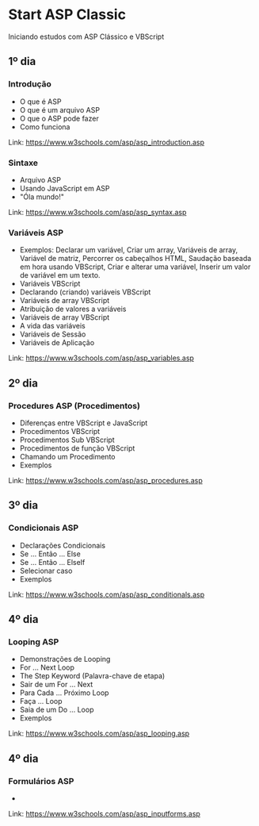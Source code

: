 # Start ASP Classic
Iniciando estudos com ASP Clássico e VBScript

## 1º dia

### Introdução
- O que é ASP
- O que é um arquivo ASP
- O que o ASP pode fazer
- Como funciona

Link: https://www.w3schools.com/asp/asp_introduction.asp

### Sintaxe
- Arquivo ASP
- Usando JavaScript em ASP
- "Óla mundo!"

Link: https://www.w3schools.com/asp/asp_syntax.asp

### Variáveis ASP
- Exemplos: 
Declarar um variável,
Criar um array,
Variáveis de array,
Variável de matriz,
Percorrer os cabeçalhos HTML,
Saudação baseada em hora usando VBScript,
Criar e alterar uma variável,
Inserir um valor de variável em um texto.
- Variáveis ​​VBScript
- Declarando (criando) variáveis ​​VBScript
- Variáveis ​​de array VBScript
- Atribuição de valores a variáveis
- Variáveis ​​de array VBScript
- A vida das variáveis
- Variáveis de Sessão
- Variáveis de Aplicação

Link: https://www.w3schools.com/asp/asp_variables.asp

## 2º dia

### Procedures ASP (Procedimentos) 

- Diferenças entre VBScript e JavaScript
- Procedimentos VBScript
- Procedimentos Sub VBScript
- Procedimentos de função VBScript
- Chamando um Procedimento
- Exemplos

Link: https://www.w3schools.com/asp/asp_procedures.asp

## 3º dia

### Condicionais ASP

- Declarações Condicionais
- Se ... Então ... Else
- Se ... Então ... ElseIf
- Selecionar caso
- Exemplos

Link: https://www.w3schools.com/asp/asp_conditionals.asp

## 4º dia

### Looping  ASP

- Demonstrações de Looping
- For ... Next Loop
- The Step Keyword (Palavra-chave de etapa)
- Sair de um For ... Next
- Para Cada ... Próximo Loop
- Faça ... Loop
- Saia de um Do ... Loop
- Exemplos

Link: https://www.w3schools.com/asp/asp_looping.asp

## 4º dia

### Formulários  ASP

- 

Link: https://www.w3schools.com/asp/asp_inputforms.asp